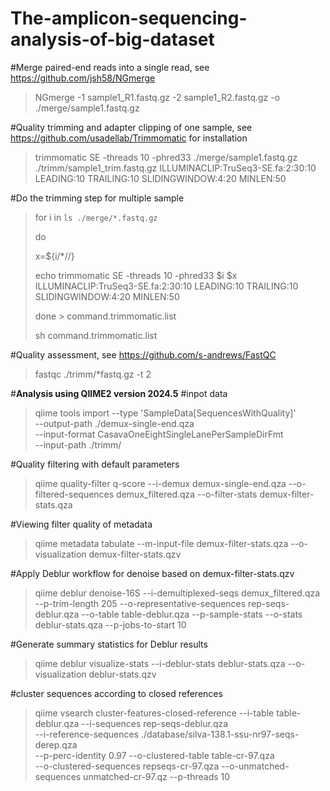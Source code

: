 # The-amplicon-sequencing-analysis-of-big-dataset

#Merge paired-end reads into a single read, see https://github.com/jsh58/NGmerge
>NGmerge -1 sample1_R1.fastq.gz -2 sample1_R2.fastq.gz -o ./merge/sample1.fastq.gz

#Quality trimming and adapter clipping of one sample, see https://github.com/usadellab/Trimmomatic for installation
>trimmomatic SE -threads 10 -phred33 ./merge/sample1.fastq.gz ./trimm/sample1_trim.fastq.gz ILLUMINACLIP:TruSeq3-SE.fa:2:30:10 LEADING:10 TRAILING:10 SLIDINGWINDOW:4:20 MINLEN:50

#Do the trimming step for multiple sample 
>for i in `ls ./merge/*.fastq.gz`
>
>do
>
>x=${i/*\//}
>
>echo trimmomatic SE -threads 10 -phred33 $i $x ILLUMINACLIP:TruSeq3-SE.fa:2:30:10 LEADING:10 TRAILING:10 SLIDINGWINDOW:4:20 MINLEN:50
>
>done > command.trimmomatic.list
>
>sh command.trimmomatic.list 

#Quality assessment, see https://github.com/s-andrews/FastQC
>fastqc ./trimm/*fastq.gz -t 2

#**Analysis using QIIME2 version 2024.5**
#inpot data
>qiime tools import  --type 'SampleData[SequencesWithQuality]' \
>--output-path ./demux-single-end.qza  \
>--input-format CasavaOneEightSingleLanePerSampleDirFmt \
>--input-path ./trimm/

#Quality filtering with default parameters
>qiime quality-filter q-score --i-demux demux-single-end.qza --o-filtered-sequences demux_filtered.qza --o-filter-stats demux-filter-stats.qza

#Viewing filter quality of metadata
>qiime metadata tabulate --m-input-file demux-filter-stats.qza --o-visualization demux-filter-stats.qzv

#Apply Deblur workflow for denoise based on demux-filter-stats.qzv
>qiime deblur denoise-16S --i-demultiplexed-seqs demux_filtered.qza --p-trim-length 205 --o-representative-sequences rep-seqs-deblur.qza --o-table table-deblur.qza --p-sample-stats --o-stats deblur-stats.qza --p-jobs-to-start 10

#Generate summary statistics for Deblur results
>qiime deblur visualize-stats --i-deblur-stats deblur-stats.qza --o-visualization deblur-stats.qzv

#cluster sequences according to closed references
> qiime vsearch cluster-features-closed-reference --i-table table-deblur.qza --i-sequences rep-seqs-deblur.qza \
 --i-reference-sequences ./database/silva-138.1-ssu-nr97-seqs-derep.qza \
 --p-perc-identity 0.97 --o-clustered-table table-cr-97.qza \
 --o-clustered-sequences repseqs-cr-97.qza --o-unmatched-sequences unmatched-cr-97.qz  --p-threads 10



